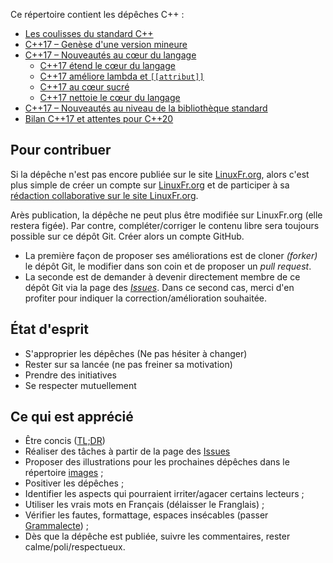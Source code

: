 Ce répertoire contient les dépêches C++ :

* [Les coulisses du standard C++](2016_n1_Coulisses-du-standard.md)
* [C++17 – Genèse d'une version mineure](2016_n2_Cpp17_Genese-d-une-version-mineure.md)
* [C++17 – Nouveautés au cœur du langage](2016_n3_Cpp17_Nouveautes-du-langage.md)
   - [C++17 étend le cœur du langage](2016_n3.1_Cpp17-etend-le-coeur-du-langage.md)
   - [C++17 améliore lambda et `[[attribut]]`](2016_n3.2_Cpp17-ameliore-lambda-et-attribut.md)
   - [C++17 au cœur sucré](2016_n3.3_Cpp17-au-coeur-sucre.md)
   - [C++17 nettoie le cœur du langage](2016_n3.4_Cpp17-nettoie-le-coeur-du-langage.md)
* [C++17 – Nouveautés au niveau de la bibliothèque standard](2016_n4_Cpp17_Nouveautes-de-la-bibliotheque.md)
* [Bilan C++17 et attentes pour C++20](2016_n5_Bilan-Cpp17-et-attentes-Cpp20.md)

Pour contribuer
---------------

Si la dépêche n'est pas encore publiée sur le site [LinuxFr.org](https://linuxfr.org/news),
alors c'est plus simple de créer un compte sur [LinuxFr.org](https://linuxfr.org/compte/inscription)
et de participer à sa [rédaction collaborative sur le site LinuxFr.org](https://linuxfr.org/redaction).

Arès publication, la dépêche ne peut plus être modifiée sur LinuxFr.org (elle restera figée).
Par contre, compléter/corriger le contenu libre sera toujours possible sur ce dépôt Git.
Créer alors un compte GitHub.
    
* La première façon de proposer ses améliorations est de cloner _(forker)_ le dépôt Git,
  le modifier dans son coin et de proposer un *pull request*.
* La seconde est de demander à devenir directement membre de ce dépôt Git
  via la page des [*Issues*](https://github.com/cpp-frug/materials/issues).
  Dans ce second cas, merci d'en profiter pour indiquer la correction/amélioration souhaitée.

État d'esprit
-------------
    
* S'approprier les dépêches (Ne pas hésiter à changer)
* Rester sur sa lancée (ne pas freiner sa motivation)
* Prendre des initiatives
* Se respecter mutuellement

Ce qui est apprécié
-------------------

* Être concis ([TL;DR](https://fr.wiktionary.org/wiki/tl;dr))
* Réaliser des tâches à partir de la page des [Issues](https://github.com/cpp-frug/materials/issues)
* Proposer des illustrations pour les prochaines dépêches dans le répertoire [images](https://github.com/cpp-frug/materials/tree/gh-pages/images) ;
* Positiver les dépêches ;
* Identifier les aspects qui pourraient irriter/agacer certains lecteurs ;
* Utiliser les vrais mots en Français (délaisser le Franglais) ;
* Vérifier les fautes, formattage, espaces insécables (passer [Grammalecte](http://www.dicollecte.org/grammalecte/)) ;
* Dès que la dépêche est publiée, suivre les commentaires, rester calme/poli/respectueux.
